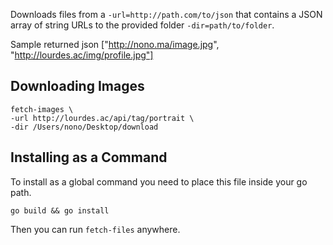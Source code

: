 Downloads files from a `-url=http://path.com/to/json` that contains a JSON array of string URLs
to the provided folder `-dir=path/to/folder`.

Sample returned json
["http://nono.ma/image.jpg", "http://lourdes.ac/img/profile.jpg"]

## Downloading Images

```
fetch-images \
-url http://lourdes.ac/api/tag/portrait \
-dir /Users/nono/Desktop/download
```

## Installing as a Command

To install as a global command you need to place this file inside your go path.

```
go build && go install
```

Then you can run `fetch-files` anywhere.
